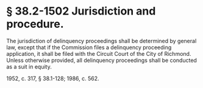 # § 38.2-1502 Jurisdiction and procedure.

<p>The jurisdiction of delinquency proceedings shall be determined by general law, except that if the Commission files a delinquency proceeding application, it shall be filed with the Circuit Court of the City of Richmond. Unless otherwise provided, all delinquency proceedings shall be conducted as a suit in equity.</p><p>1952, c. 317, § 38.1-128; 1986, c. 562.</p>